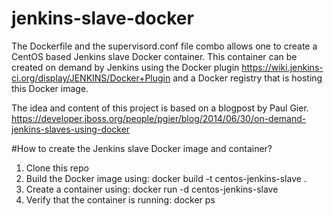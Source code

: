# jenkins-slave-docker

The Dockerfile and the supervisord.conf file combo allows one to create a CentOS based Jenkins slave Docker container. This container can be created on demand by Jenkins using the Docker plugin https://wiki.jenkins-ci.org/display/JENKINS/Docker+Plugin and a Docker registry that is hosting this Docker image.

The idea and content of this project is based on a blogpost by Paul Gier. https://developer.jboss.org/people/pgier/blog/2014/06/30/on-demand-jenkins-slaves-using-docker

#How to create the Jenkins slave Docker image and container?
1. Clone this repo
2. Build the Docker image using: docker build -t centos-jenkins-slave .
3. Create a container using: docker run -d centos-jenkins-slave
4. Verify that the container is running: docker ps
